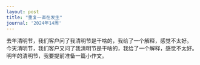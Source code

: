 ```yaml
---
layout: post
title: "重复一直在发生"
journal: '2024年14周'
---
```


去年清明节，我们客户问了我清明节是干啥的，我给了一个解释，感觉不太好。
今天清明节，我们客户又问了我清明节是干啥的，我给了一个解释，感觉不太好。
明年的清明节，我要提前准备一篇小作文。
